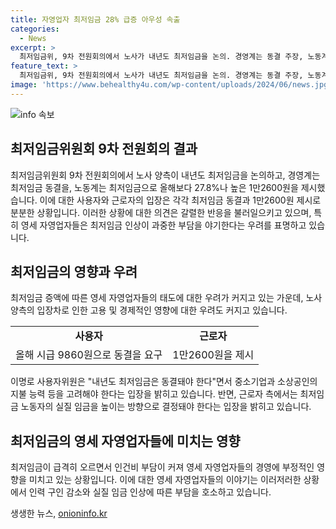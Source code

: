 ```yaml
---
title: 자영업자 최저임금 28% 급증 아우성 속출
categories:
  - News
excerpt: >
  최저임금위, 9차 전원회의에서 노사가 내년도 최저임금을 논의. 경영계는 동결 주장, 노동계는 1만2600원 제시. 증가에 대해 우려 나와, 사용자는 동결 요구, 근로자는 1만2600원 주장. 중소기업은 동결 필요성 강조하며 고령자 등의 취업 기회 감소 경고, 노동조합총연맹은 인건비 부담 호소. 현장에서는 영세 자영업자들의 고충이 드러나고 있음.
feature_text: >
  최저임금위, 9차 전원회의에서 노사가 내년도 최저임금을 논의. 경영계는 동결 주장, 노동계는 1만2600원 제시. 증가에 대해 우려 나와, 사용자는 동결 요구, 근로자는 1만2600원 주장. 중소기업은 동결 필요성 강조하며 고령자 등의 취업 기회 감소 경고, 노동조합총연맹은 인건비 부담 호소. 현장에서는 영세 자영업자들의 고충이 드러나고 있음.
image: 'https://www.behealthy4u.com/wp-content/uploads/2024/06/news.jpg'
---
```


<p><img src="https://www.behealthy4u.com/wp-content/uploads/2024/06/news.jpg" alt="info 속보" /></p>

<h2 data-ke-size="size26">최저임금위원회 9차 전원회의 결과</h2>

<p data-ke-size="size16">최저임금위원회 9차 전원회의에서 노사 양측이 내년도 최저임금을 논의하고, 경영계는 최저임금 동결을, 노동계는 최저임금으로 올해보다 27.8%나 높은 1만2600원을 제시했습니다. 이에 대한 사용자와 근로자의 입장은 각각 최저임금 동결과 1만2600원 제시로 분분한 상황입니다. 이러한 상황에 대한 의견은 갈렬한 반응을 불러일으키고 있으며, 특히 영세 자영업자들은 최저임금 인상이 과중한 부담을 야기한다는 우려를 표명하고 있습니다.</p>

<h2 data-ke-size="size26">최저임금의 영향과 우려</h2>

<p data-ke-size="size16">최저임금 증액에 따른 영세 자영업자들의 태도에 대한 우려가 커지고 있는 가운데, 노사 양측의 입장차로 인한 고용 및 경제적인 영향에 대한 우려도 커지고 있습니다.</p>

<table>
   <tbody>
      <tr>
         <td style="text-align: center; height: 17px;"><b>사용자</b></td>
         <td style="text-align: center; height: 17px;"><b>근로자</b></td>
      </tr>
      <tr>
         <td style="text-align: center; height: 17px;">올해 시급 9860원으로 동결을 요구</td>
         <td style="text-align: center; height: 17px;">1만2600원을 제시</td>
      </tr>
   </tbody>
</table>

<p data-ke-size="size16">이명로 사용자위원은 "내년도 최저임금은 동결돼야 한다"면서 중소기업과 소상공인의 지불 능력 등을 고려해야 한다는 입장을 밝히고 있습니다. 반면, 근로자 측에서는 최저임금 노동자의 실질 임금을 높이는 방향으로 결정돼야 한다는 입장을 밝히고 있습니다.</p>

<h2 data-ke-size="size26">최저임금의 영세 자영업자들에 미치는 영향</h2>

<p data-ke-size="size16">최저임금이 급격히 오르면서 인건비 부담이 커져 영세 자영업자들의 경영에 부정적인 영향을 미치고 있는 상황입니다. 이에 대한 영세 자영업자들의 이야기는 이러저러한 상황에서 인력 구인 감소와 실질 임금 인상에 따른 부담을 호소하고 있습니다.</p>
생생한 뉴스, <a href="https://onioninfo.kr" rel="dofollow">onioninfo.kr</a>


